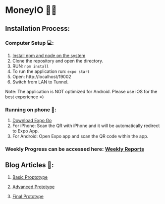 # MoneyIO 🤑💸

## **Installation Process:**

### Computer Setup 💻:

1. [Install npm and node on the system](https://docs.npmjs.com/downloading-and-installing-node-js-and-npm)
2. Clone the repository and open the directory.
3. RUN: `npm install`
4. To run the application run: `expo start`
5. Open: http://localhost/19002
6. Switch from LAN to Tunnel.

Note: The application is NOT optimized for Android. Please use iOS for the best experience =)

### Running on phone 📱:

1. [Download Expo Go](https://expo.dev/client)
2. For iPhone: Scan the QR with iPhone and it will be automatically redirect to Expo App.
3. For Android: Open Expo app and scan the QR code within the app.

### Weekly Progress can be accessed here: [Weekly Reports](https://github.com/nodejk/ISEE_MoneyControl/blob/finalPresentation/WeeklyReport.md)

## Blog Articles 📓:

1. [Basic Proptotype](https://github.com/nodejk/ISEE_MoneyControl/blob/finalPresentation/BasicProptotype.md)

2. [Advanced Prototype](https://github.com/nodejk/ISEE_MoneyControl/blob/finalPresentation/AdvancedPrototype.md)

3. [Final Prototype](https://github.com/nodejk/ISEE_MoneyControl/blob/finalPresentation/FinalPresentation.md)
